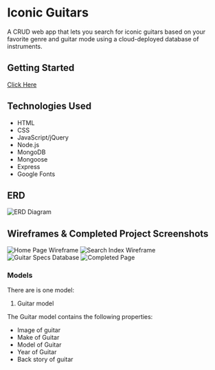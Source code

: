 # Iconic Guitars
A CRUD web app that lets you search for iconic guitars based on your favorite genre and guitar mode using a cloud-deployed database of instruments. 
## Getting Started
[
Click Here](https://iconicGuitars.herokuapp.com/)

## Technologies Used
* HTML
* CSS
* JavaScript/jQuery
* Node.js
* MongoDB
* Mongoose
* Express
* Google Fonts

## ERD
![ERD Diagram](https://trello.com/c/RD4TImtb/13-erd-chartpng)
## Wireframes & Completed Project Screenshots
![Home Page Wireframe]()
![Search Index Wireframe]()
![Guitar Specs Database ]()
![Completed Page]()

### Models
There are is one model:
1. Guitar model

The Guitar model contains the following properties:
* Image of guitar
* Make of Guitar
* Model of Guitar
* Year of Guitar
* Back story of guitar
